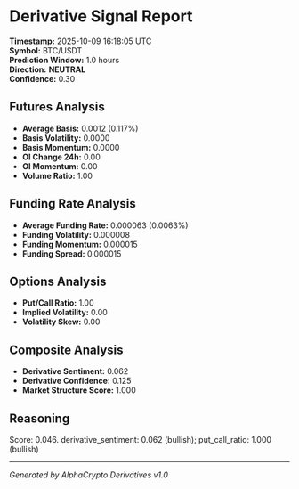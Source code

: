 # Derivative Signal Report

**Timestamp:** 2025-10-09 16:18:05 UTC  
**Symbol:** BTC/USDT  
**Prediction Window:** 1.0 hours  
**Direction:** **NEUTRAL**  
**Confidence:** 0.30

## Futures Analysis
- **Average Basis:** 0.0012 (0.117%)
- **Basis Volatility:** 0.0000
- **Basis Momentum:** 0.0000
- **OI Change 24h:** 0.00
- **OI Momentum:** 0.00
- **Volume Ratio:** 1.00

## Funding Rate Analysis
- **Average Funding Rate:** 0.000063 (0.0063%)
- **Funding Volatility:** 0.000008
- **Funding Momentum:** 0.000015
- **Funding Spread:** 0.000015

## Options Analysis
- **Put/Call Ratio:** 1.00
- **Implied Volatility:** 0.00
- **Volatility Skew:** 0.00

## Composite Analysis
- **Derivative Sentiment:** 0.062
- **Derivative Confidence:** 0.125
- **Market Structure Score:** 1.000

## Reasoning
Score: 0.046. derivative_sentiment: 0.062 (bullish); put_call_ratio: 1.000 (bullish)

---
*Generated by AlphaCrypto Derivatives v1.0*

